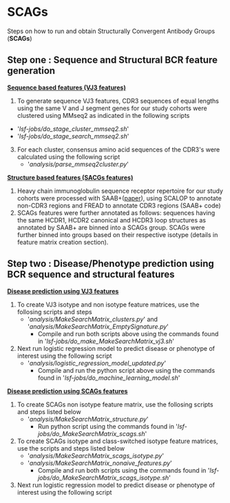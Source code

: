 # SCAGs
Steps on how to run and obtain Structurally Convergent Antibody Groups (**SCAGs**)

## Step one : Sequence and Structural BCR feature generation
<ins> **Sequence based features (VJ3 features)**</ins>
1. To generate sequence VJ3 features, CDR3 sequences of equal lengths using the same V and J segment genes for our study cohorts were clustered using MMseq2 as indicated in the following scripts
  - '_lsf-jobs/do_stage_cluster_mmseq2.sh_'
  - '_lsf-jobs/do_stage_search_mmseq2.sh_'
3. For each cluster, consensus amino acid sequences of the CDR3's were calculated using the following script
    - '_analysis/parse_mmseq2cluster.py_'
   
<ins> **Structure based features (SACGs features)**</ins>
1. Heavy chain immunoglobulin sequence receptor repertoire for our study cohorts were processed with SAAB+([paper](https://pubmed.ncbi.nlm.nih.gov/20034110/)), using SCALOP to annotate non-CDR3 regions and FREAD to annotate CDR3 regions (SAAB+ code)
2. SCAGs features were further annotated as follows: sequences having the same HCDR1, HCDR2 canonical and HCDR3 loop structures as annotated by SAAB+ are binned into a SCAGs group. SCAGs were further binned into groups based on their respective isotype (details in feature matrix creation section).

## Step two : Disease/Phenotype prediction using BCR sequence and structural features
<ins> **Disease prediction using VJ3 features**</ins>
1. To create VJ3 isotype and non isotype feature matrices, use the follosing scripts and steps
    - '_analysis/MakeSearchMatrix_clusters.py_' and '_analysis/MakeSearchMatrix_EmptySignature.py_'
        - Compile and run both scripts above using the commands found in '_lsf-jobs/do_make_MakeSearchMatrix_vj3.sh_'
2. Next run logistic regression model to predict disease or phenotype of interest using the following script
    - '_analysis/logistic_regression_model_updated.py_'
         - Compile and run the python script above using the commands found in '_lsf-jobs/do_machine_learning_model.sh_'

<ins> **Disease prediction using SCAGs features**</ins>
1. To create SCAGs non isotype feature matrix, use the follosing scripts and steps listed below
     - '_analysis/MakeSearchMatrix_structure.py_'
          - Run python script using the commands found in '_lsf-jobs/do_MakeSearchMatrix_scags.sh_'
2. To create SCAGs isotype and class-switched isotype feature matrices, use the scripts and steps listed below
    - '_analysis/MakeSearchMatrix_scags_isotype.py_'
    - '_analysis/MakeSearchMatrix_nonaive_features.py_'
         - Compile and run both scripts using the commands found in '_lsf-jobs/do_MakeSearchMatrix_scags_isotype.sh_'
3. Next run logistic regression model to predict disease or phenotype of interest using the following script

   
